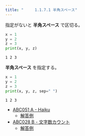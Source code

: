 ```yaml
---
title: "　　　1.1.7.1 半角スペース"
---
```


指定がないと **半角スペース** で区切る。

```python:サンプルコード：sample_23.py
x = 1
y = 2
z = 3
print(x, y, z)
```

```text:実行結果
1 2 3
```

**半角スペース** を指定する。

```python:サンプルコード：sample_24.py
x = 1
y = 2
z = 3
print(x, y, z, sep=" ")
```

```text:実行結果
1 2 3
```


- [ABC051 A - Haiku](https://atcoder.jp/contests/abc051/tasks/abc051_a)
    - [解答例](https://atcoder.jp/contests/abc051/submissions/15567008)
- [ABC028 B - 文字数カウント](https://atcoder.jp/contests/abc028/tasks/abc028_b)
    - [解答例](https://atcoder.jp/contests/abc028/submissions/14658911)